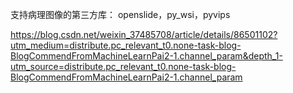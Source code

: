 支持病理图像的第三方库：
openslide，py_wsi，pyvips


https://blog.csdn.net/weixin_37485708/article/details/86501102?utm_medium=distribute.pc_relevant_t0.none-task-blog-BlogCommendFromMachineLearnPai2-1.channel_param&depth_1-utm_source=distribute.pc_relevant_t0.none-task-blog-BlogCommendFromMachineLearnPai2-1.channel_param